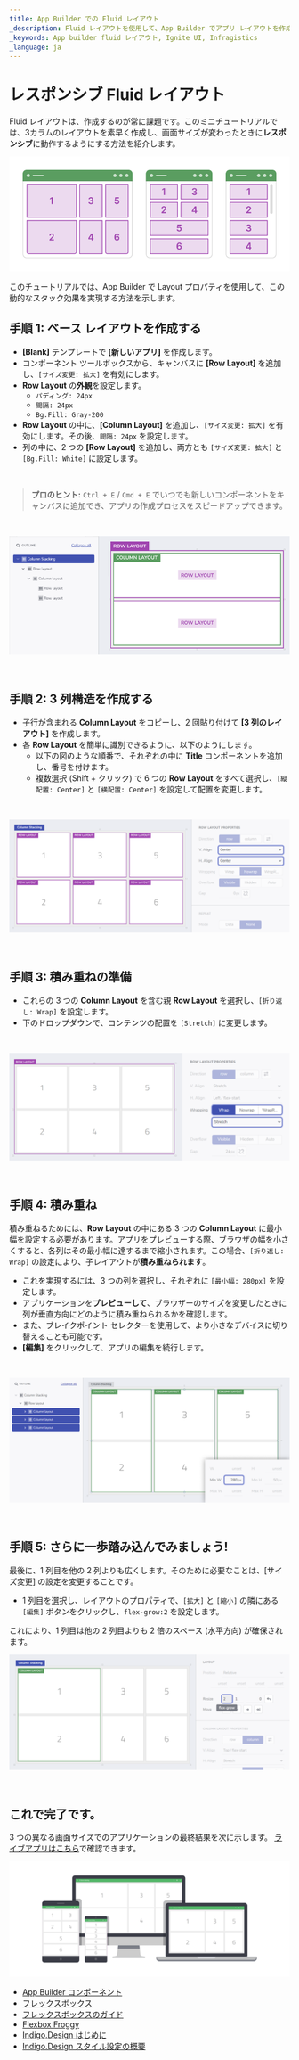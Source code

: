 ```yaml
---
title: App Builder での Fluid レイアウト
_description: Fluid レイアウトを使用して、App Builder でアプリ レイアウトを作成および編集する方法につぃて説明します。
_keywords: App builder fluid レイアウト, Ignite UI, Infragistics
_language: ja
---
```


# レスポンシブ Fluid レイアウト
Fluid レイアウトは、作成するのが常に課題です。このミニチュートリアルでは、3カラムのレイアウトを素早く作成し、画面サイズが変わったときに**レスポンシブ**に動作するようにする方法を紹介します。

![how-to/basic-structure](../images/how-to/basic-structure.png)

このチュートリアルでは、App Builder で Layout プロパティを使用して、この動的なスタック効果を実現する方法を示します。 
<br>

## **手順 1:** ベース レイアウトを作成する

- **[Blank]** テンプレートで **[新しいアプリ]** を作成します。 
- コンポーネント ツールボックスから、キャンバスに **[Row Layout]** を追加し、`[サイズ変更: 拡大]` を有効にします。  
- **Row Layout** の**外観**を設定します。
  - `パディング: 24px`
  - `間隔: 24px`
  - `Bg.Fill: Gray-200`
- **Row Layout** の中に、**[Column Layout]** を追加し、`[サイズ変更: 拡大]` を有効にします。その後、`間隔: 24px` を設定します。 
- 列の中に、2 つの **[Row Layout]** を追加し、両方とも `[サイズ変更: 拡大]` と `[Bg.Fill: White]` に設定します。
<br>

>**プロのヒント:** `Ctrl + E` / `Cmd + E` でいつでも新しいコンポーネントをキャンバスに追加でき、アプリの作成プロセスをスピードアップできます。
<br>

![step-1](../images/how-to/step-1.png)

<br>

## **手順 2:** 3 列構造を作成する

- 子行が含まれる **Column Layout** をコピーし、2 回貼り付けて **[3 列のレイアウト]** を作成します。
- 各 **Row Layout** を簡単に識別できるように、以下のようにします。
  - 以下の図のような順番で、それぞれの中に **Title** コンポーネントを追加し、番号を付けます。 
  - 複数選択 (Shift + クリック) で 6 つの **Row Layout** をすべて選択し、`[縦配置: Center]` と `[横配置: Center]` を設定して配置を変更します。
<br>

![step-2](../images/how-to/step-2.png)

<br>

## **手順 3:** 積み重ねの準備

- これらの 3 つの **Column Layout** を含む親 **Row Layout** を選択し、`[折り返し: Wrap]` を設定します。 
- 下のドロップダウンで、コンテンツの配置を `[Stretch]` に変更します。
<br>

![step-3](../images/how-to/step-3.png)

<br>

## **手順 4:** 積み重ね

積み重ねるためには、**Row Layout** の中にある 3 つの **Column Layout** に最小幅を設定する必要があります。アプリをプレビューする際、ブラウザの幅を小さくすると、各列はその最小幅に達するまで縮小されます。この場合、`[折り返し: Wrap]` の設定により、子レイアウトが**積み重ねられます**。

- これを実現するには、3 つの列を選択し、それぞれに `[最小幅: 280px]` を設定します。
- アプリケーションを**プレビューして**、ブラウザーのサイズを変更したときに列が垂直方向にどのように積み重ねられるかを確認します。 
- また、ブレイクポイント セレクターを使用して、より小さなデバイスに切り替えることも可能です。
- **[編集]** をクリックして、アプリの編集を続行します。
<br>

![step-4](../images/how-to/step-4.png)

<br>

## **手順 5:** さらに一歩踏み込んでみましょう!

最後に、1 列目を他の 2 列よりも広くします。そのために必要なことは、[サイズ変更] の設定を変更することです。 

- 1 列目を選択し、レイアウトのプロパティで、`[拡大]` と `[縮小]` の隣にある `[編集]` ボタンをクリックし、`flex-grow:2` を設定します。 

これにより、1 列目は他の 2 列目よりも 2 倍のスペース (水平方向) が確保されます。
<br>

![step-5](../images/how-to/step-5.png)

<br>

## これで完了です。

3 つの異なる画面サイズでのアプリケーションの最終結果を次に示します。
[ライブアプリはこちら](https://appbuilder.indigo.design/app/ihyry6j7gpq5/preview)で確認できます。

![final-result](../images/how-to/final-result.png)

<div class="divider--half"></div>

* [App Builder コンポーネント](../indigo-design-app-builder-components.md)
* [フレックスボックス](https://developer.mozilla.org/ja-JP/docs/Learn/CSS/CSS_layout/Flexbox)
* [フレックスボックスのガイド](https://css-tricks.com/snippets/css/a-guide-to-flexbox/)
* [Flexbox Froggy](https://flexboxfroggy.com/)
* [Indigo.Design はじめに](https://jp.infragistics.com/products/indigo-design/help/getting-started)
* [Indigo.Design スタイル設定の概要](https://jp.infragistics.com/products/indigo-design/help/style/styling-overview)